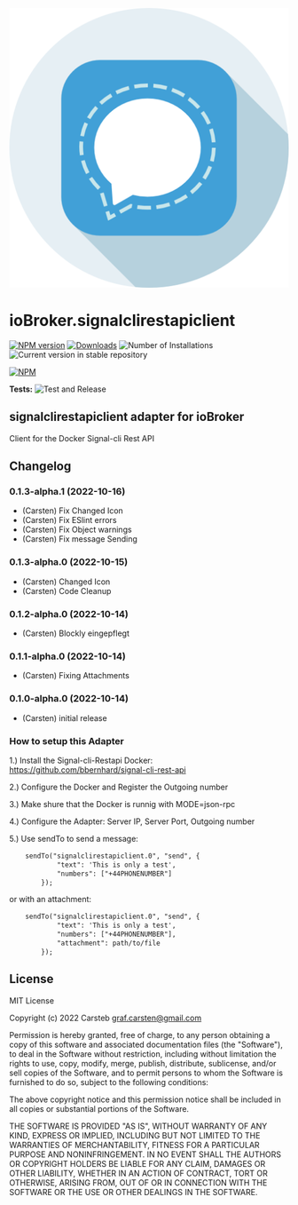 ![Logo](admin/signalclirestapiclient.png)
# ioBroker.signalclirestapiclient

[![NPM version](https://img.shields.io/npm/v/iobroker.signalclirestapiclient.svg)](https://www.npmjs.com/package/iobroker.signalclirestapiclient)
[![Downloads](https://img.shields.io/npm/dm/iobroker.signalclirestapiclient.svg)](https://www.npmjs.com/package/iobroker.signalclirestapiclient)
![Number of Installations](https://iobroker.live/badges/signalclirestapiclient-installed.svg)
![Current version in stable repository](https://iobroker.live/badges/signalclirestapiclient-stable.svg)

[![NPM](https://nodei.co/npm/iobroker.signalclirestapiclient.png?downloads=true)](https://nodei.co/npm/iobroker.signalclirestapiclient/)

**Tests:** ![Test and Release](https://github.com/mericon/ioBroker.signalclirestapiclient/workflows/Test%20and%20Release/badge.svg)

## signalclirestapiclient adapter for ioBroker

Client for the Docker Signal-cli Rest API

## Changelog
<!--
	Placeholder for the next version (at the beginning of the line):
	### **WORK IN PROGRESS**
-->
### 0.1.3-alpha.1 (2022-10-16)
* (Carsten) Fix Changed Icon
* (Carsten) Fix ESlint errors
* (Carsten) Fix Object warnings
* (Carsten) Fix message Sending

### 0.1.3-alpha.0 (2022-10-15)
* (Carsten) Changed Icon
* (Carsten) Code Cleanup

### 0.1.2-alpha.0 (2022-10-14)
* (Carsten) Blockly eingepflegt

### 0.1.1-alpha.0 (2022-10-14)
* (Carsten) Fixing Attachments

### 0.1.0-alpha.0 (2022-10-14)
* (Carsten) initial release

### How to setup this Adapter

1.) Install the Signal-cli-Restapi Docker: https://github.com/bbernhard/signal-cli-rest-api

2.) Configure the Docker and Register the Outgoing number

3.) Make shure that the Docker is runnig with MODE=json-rpc

4.) Configure the Adapter: Server IP, Server Port, Outgoing number

5.) Use sendTo to send a message:

		sendTo("signalclirestapiclient.0", "send", {
   				"text": 'This is only a test',
   				"numbers": ["+44PHONENUMBER"]
			});

or with an attachment:

		sendTo("signalclirestapiclient.0", "send", {
   				"text": 'This is only a test',
   				"numbers": ["+44PHONENUMBER"],
				"attachment": path/to/file
			});

## License
MIT License

Copyright (c) 2022 Carsteb <graf.carsten@gmail.com>

Permission is hereby granted, free of charge, to any person obtaining a copy
of this software and associated documentation files (the "Software"), to deal
in the Software without restriction, including without limitation the rights
to use, copy, modify, merge, publish, distribute, sublicense, and/or sell
copies of the Software, and to permit persons to whom the Software is
furnished to do so, subject to the following conditions:

The above copyright notice and this permission notice shall be included in all
copies or substantial portions of the Software.

THE SOFTWARE IS PROVIDED "AS IS", WITHOUT WARRANTY OF ANY KIND, EXPRESS OR
IMPLIED, INCLUDING BUT NOT LIMITED TO THE WARRANTIES OF MERCHANTABILITY,
FITNESS FOR A PARTICULAR PURPOSE AND NONINFRINGEMENT. IN NO EVENT SHALL THE
AUTHORS OR COPYRIGHT HOLDERS BE LIABLE FOR ANY CLAIM, DAMAGES OR OTHER
LIABILITY, WHETHER IN AN ACTION OF CONTRACT, TORT OR OTHERWISE, ARISING FROM,
OUT OF OR IN CONNECTION WITH THE SOFTWARE OR THE USE OR OTHER DEALINGS IN THE
SOFTWARE.